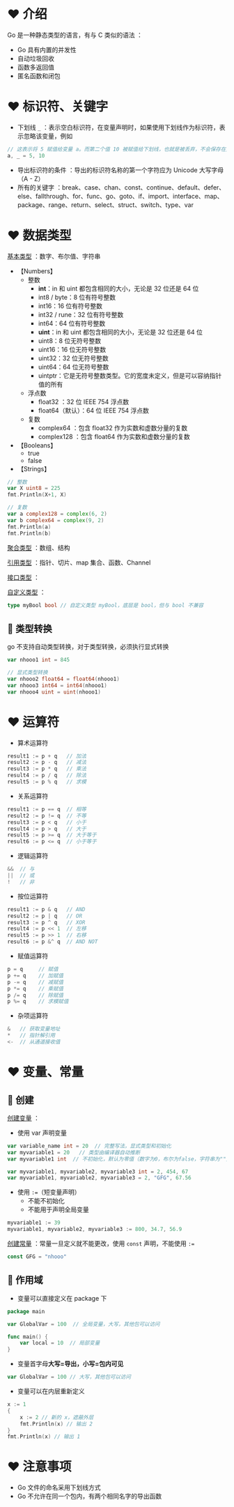 # ❤️ 介绍
Go 是一种静态类型的语言，有与 C 类似的语法 ：
- Go 具有内置的并发性
- 自动垃圾回收  
- 函数多返回值  
- 匿名函数和闭包

# ❤️ 标识符、关键字
- 下划线 `_` ：表示空白标识符，在变量声明时，如果使用下划线作为标识符，表示忽略该变量，例如
```go
// 这表示将 5 赋值给变量 a。而第二个值 10 被赋值给下划线，也就是被丢弃，不会保存在变量中供后续使用
a, _ = 5, 10
```
- 导出标识符的条件 ：导出的标识符名称的第一个字符应为 Unicode 大写字母（A - Z）
- 所有的关键字 ：break、case、chan、const、continue、default、defer、else、fallthrough、for、func、go、goto、if、import、interface、map、package、range、return、select、struct、switch、type、var

# ❤️ 数据类型
<u>基本类型</u> ：数字、布尔值、字符串
- 【Numbers】
	- 整数
		- **int**：in 和 uint 都包含相同的大小，无论是 32 位还是 64 位
		- int8 / byte：8 位有符号整数
		- int16：16 位有符号整数
		- int32 / rune：32 位有符号整数
		- int64：64 位有符号整数
		- **uint**：in 和 uint 都包含相同的大小，无论是 32 位还是 64 位
		- uint8：8 位无符号整数
		- uint16：16 位无符号整数
		- uint32：32 位无符号整数
		- uint64：64 位无符号整数
		- uintptr：它是无符号整数类型。它的宽度未定义，但是可以容纳指针值的所有
	- 浮点数
		- float32 ：32 位 IEEE 754 浮点数
		- float64（默认）：64 位 IEEE 754 浮点数
	- 复数
		- complex64 ：包含 float32 作为实数和虚数分量的复数
		- complex128 ：包含 float64 作为实数和虚数分量的复数
- 【Booleans】
	- true
	- false
- 【Strings】

```go
// 整数
var X uint8 = 225 
fmt.Println(X+1, X) 

// 复数
var a complex128 = complex(6, 2) 
var b complex64 = complex(9, 2) 
fmt.Println(a) 
fmt.Println(b) 
```

<u>聚合类型</u> ：数组、结构


<u>引用类型</u> ：指针、切片、map 集合、函数、Channel

<u>接口类型</u> ：

<u>自定义类型</u> ：
```go
type myBool bool // 自定义类型 myBool，底层是 bool，但与 bool 不兼容
```

## 💛 类型转换
go 不支持自动类型转换，对于类型转换，必须执行显式转换
```go
var nhooo1 int = 845

// 显式类型转换
var nhooo2 float64 = float64(nhooo1)
var nhooo3 int64 = int64(nhooo1)
var nhooo4 uint = uint(nhooo1)
```

# ❤️ 运算符
- 算术运算符
```go
result1 := p + q   // 加法
result2 := p - q   // 减法
result3 := p * q   // 乘法
result4 := p / q   // 除法
result5 := p % q   // 求模
```
- 关系运算符
```go
result1 := p == q  // 相等
result2 := p != q  // 不等
result3 := p < q   // 小于
result4 := p > q   // 大于
result5 := p >= q  // 大于等于
result6 := p <= q  // 小于等于
```
- 逻辑运算符
```go
&&  // 与
||  // 或
!   // 非
```
- 按位运算符
```go
result1 := p & q   // AND
result2 := p | q   // OR
result3 := p ^ q   // XOR
result4 := p << 1  // 左移
result5 := p >> 1  // 右移
result6 := p &^ q  // AND NOT
```
- 赋值运算符
```go
p = q     // 赋值
p += q    // 加赋值
p -= q    // 减赋值
p *= q    // 乘赋值
p /= q    // 除赋值
p %= q    // 求模赋值
```
- 杂项运算符
```go
&   // 获取变量地址
*   // 指针解引用
<-  // 从通道接收值
```

# ❤️ 变量、常量
## 💛 创建
<u>创建变量</u> ：
- 使用 var 声明变量
```go
var variable_name int = 20  // 完整写法，显式类型和初始化
var myvariable1 = 20   // 类型由编译器自动推断
var myvariable1 int  // 不初始化，默认为零值（数字为0，布尔为false，字符串为""）

var myvariable1, myvariable2, myvariable3 int = 2, 454, 67
var myvariable1, myvariable2, myvariable3 = 2, "GFG", 67.56
```
- 使用 `:=`（短变量声明）
	- 不能不初始化
	- 不能用于声明全局变量
```go
myvariable1 := 39
myvariable1, myvariable2, myvariable3 := 800, 34.7, 56.9
```

<u>创建常量</u> ：常量一旦定义就不能更改，使用 `const` 声明，不能使用 `:=`
```go
const GFG = "nhooo"
```

## 💛 作用域
- 变量可以直接定义在 package 下
```go
package main

var GlobalVar = 100  // 全局变量，大写，其他包可以访问

func main() {
    var local = 10  // 局部变量
}
```
- 变量首字母**大写=导出，小写=包内可见**
```go
var GlobalVar = 100 // 大写，其他包可以访问
```
- 变量可以在内层重新定义
```go
x := 1
{
    x := 2 // 新的 x，遮蔽外层
    fmt.Println(x) // 输出 2
}
fmt.Println(x) // 输出 1
```

# ❤️ 注意事项
- Go 文件的命名采用下划线方式
- Go 不允许在同一个包内，有两个相同名字的导出函数